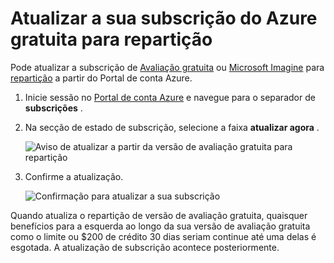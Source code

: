 <properties
   pageTitle="Atualizar a sua subscrição do Azure gratuita para repartição | Microsoft Azure"
   description="Descreve o processo e requisitos para atualizar a partir de uma subscrição gratuita para repartição"
   services=""
   documentationCenter=""
   authors="jlian"
   manager="mbaldwin"
   editor=""
   tags="billing"
   />

<tags
   ms.service="billing"
   ms.devlang="na"
   ms.topic="article"
   ms.tgt_pltfrm="na"
   ms.workload="na"
   ms.date="10/26/2016"
   ms.author="jlian"/>

# <a name="upgrade-your-free-azure-subscription-to-pay-as-you-go"></a>Atualizar a sua subscrição do Azure gratuita para repartição

Pode atualizar a subscrição de [Avaliação gratuita](https://azure.microsoft.com/free/) ou [Microsoft Imagine](https://azure.microsoft.com/offers/ms-azr-0144p/) para [repartição](https://azure.microsoft.com/offers/ms-azr-0003p/) a partir do Portal de conta Azure. 

1. Inicie sessão no [Portal de conta Azure](https://account.windowsazure.com/subscriptions) e navegue para o separador de **subscrições** .

2. Na secção de estado de subscrição, selecione a faixa **atualizar agora** .

    ![Aviso de atualizar a partir da versão de avaliação gratuita para repartição](./media/billing-upgrade-azure-subscription/billpage.png)

3. Confirme a atualização.

    ![Confirmação para atualizar a sua subscrição](./media/billing-upgrade-azure-subscription/Upgrade.png)

Quando atualiza o repartição de versão de avaliação gratuita, quaisquer benefícios para a esquerda ao longo da sua versão de avaliação gratuita como o limite ou $200 de crédito 30 dias seriam continue até uma delas é esgotada. A atualização de subscrição acontece posteriormente.
